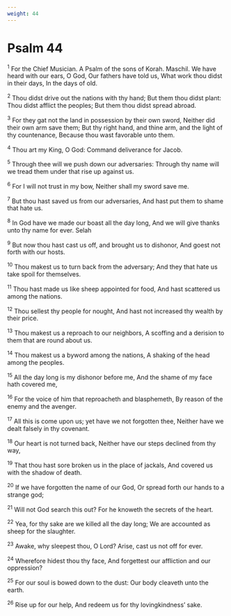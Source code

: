 ```yaml
---
weight: 44
---
```


# Psalm 44

<sup>1</sup> For the Chief Musician. A Psalm of the sons of Korah. Maschil. We have heard with our ears, O God, Our fathers have told us, What work thou didst in their days, In the days of old. 

<sup>2</sup> Thou didst drive out the nations with thy hand; But them thou didst plant: Thou didst afflict the peoples; But them thou didst spread abroad. 

<sup>3</sup> For they gat not the land in possession by their own sword, Neither did their own arm save them; But thy right hand, and thine arm, and the light of thy countenance, Because thou wast favorable unto them. 

<sup>4</sup> Thou art my King, O God: Command deliverance for Jacob. 

<sup>5</sup> Through thee will we push down our adversaries: Through thy name will we tread them under that rise up against us. 

<sup>6</sup> For I will not trust in my bow, Neither shall my sword save me. 

<sup>7</sup> But thou hast saved us from our adversaries, And hast put them to shame that hate us. 

<sup>8</sup> In God have we made our boast all the day long, And we will give thanks unto thy name for ever. Selah 

<sup>9</sup> But now thou hast cast us off, and brought us to dishonor, And goest not forth with our hosts. 

<sup>10</sup> Thou makest us to turn back from the adversary; And they that hate us take spoil for themselves. 

<sup>11</sup> Thou hast made us like sheep appointed for food, And hast scattered us among the nations. 

<sup>12</sup> Thou sellest thy people for nought, And hast not increased thy wealth by their price. 

<sup>13</sup> Thou makest us a reproach to our neighbors, A scoffing and a derision to them that are round about us. 

<sup>14</sup> Thou makest us a byword among the nations, A shaking of the head among the peoples. 

<sup>15</sup> All the day long is my dishonor before me, And the shame of my face hath covered me, 

<sup>16</sup> For the voice of him that reproacheth and blasphemeth, By reason of the enemy and the avenger. 

<sup>17</sup> All this is come upon us; yet have we not forgotten thee, Neither have we dealt falsely in thy covenant. 

<sup>18</sup> Our heart is not turned back, Neither have our steps declined from thy way, 

<sup>19</sup> That thou hast sore broken us in the place of jackals, And covered us with the shadow of death. 

<sup>20</sup> If we have forgotten the name of our God, Or spread forth our hands to a strange god; 

<sup>21</sup> Will not God search this out? For he knoweth the secrets of the heart. 

<sup>22</sup> Yea, for thy sake are we killed all the day long; We are accounted as sheep for the slaughter. 

<sup>23</sup> Awake, why sleepest thou, O Lord? Arise, cast us not off for ever. 

<sup>24</sup> Wherefore hidest thou thy face, And forgettest our affliction and our oppression? 

<sup>25</sup> For our soul is bowed down to the dust: Our body cleaveth unto the earth. 

<sup>26</sup> Rise up for our help, And redeem us for thy lovingkindness’ sake. 



